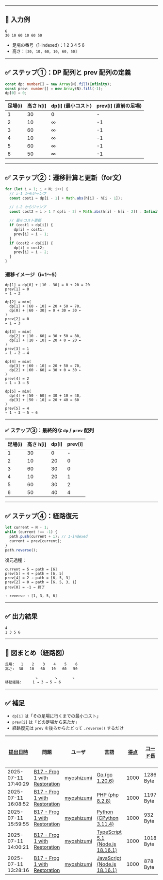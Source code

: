 
---

## 🧪 入力例

```
6
30 10 60 10 60 50
```

* 足場の番号（1-indexed）：1 2 3 4 5 6
* 高さ：`[30, 10, 60, 10, 60, 50]`

---

## ✅ ステップ①：DP 配列と prev 配列の定義

```ts
const dp: number[] = new Array(N).fill(Infinity);
const prev: number[] = new Array(N).fill(-1);
dp[0] = 0;
```

| 足場(i) | 高さ h\[i] | dp\[i] (最小コスト) | prev\[i] (直前の足場) |
| ----- | -------- | -------------- | ---------------- |
| 1     | 30       | 0              | -                |
| 2     | 10       | ∞              | -1               |
| 3     | 60       | ∞              | -1               |
| 4     | 10       | ∞              | -1               |
| 5     | 60       | ∞              | -1               |
| 6     | 50       | ∞              | -1               |

---

## ✅ ステップ②：遷移計算と更新（for文）

```ts
for (let i = 1; i < N; i++) {
  // i-1 からジャンプ
  const cost1 = dp[i - 1] + Math.abs(h[i] - h[i - 1]);

  // i-2 からジャンプ
  const cost2 = i > 1 ? dp[i - 2] + Math.abs(h[i] - h[i - 2]) : Infinity;
  
  // 最小コスト更新
  if (cost1 < dp[i]) {
    dp[i] = cost1;
    prev[i] = i - 1;
  }
  if (cost2 < dp[i]) {
    dp[i] = cost2;
    prev[i] = i - 2;
  }
}
```

### 遷移イメージ（i=1〜5）

```
dp[1] = dp[0] + |10 - 30| = 0 + 20 = 20
prev[1] = 0
→ 1 → 2

dp[2] = min(
  dp[1] + |60 - 10| = 20 + 50 = 70,
  dp[0] + |60 - 30| = 0 + 30 = 30 ←
)
prev[2] = 0
→ 1 → 3

dp[3] = min(
  dp[2] + |10 - 60| = 30 + 50 = 80,
  dp[1] + |10 - 10| = 20 + 0 = 20 ←
)
prev[3] = 1
→ 1 → 2 → 4

dp[4] = min(
  dp[3] + |60 - 10| = 20 + 50 = 70,
  dp[2] + |60 - 60| = 30 + 0 = 30 ←
)
prev[4] = 2
→ 1 → 3 → 5

dp[5] = min(
  dp[4] + |50 - 60| = 30 + 10 = 40,
  dp[3] + |50 - 10| = 20 + 40 = 60
)
prev[5] = 4
→ 1 → 3 → 5 → 6
```

---

### ✅ ステップ③：最終的な `dp` / `prev` 配列

| 足場(i) | 高さ h\[i] | dp\[i] | prev\[i] |
| ----- | -------- | ------ | -------- |
| 1     | 30       | 0      | -        |
| 2     | 10       | 20     | 0        |
| 3     | 60       | 30     | 0        |
| 4     | 10       | 20     | 1        |
| 5     | 60       | 30     | 2        |
| 6     | 50       | 40     | 4        |

---

## ✅ ステップ④：経路復元

```ts
let current = N - 1;
while (current !== -1) {
  path.push(current + 1); // 1-indexed
  current = prev[current];
}
path.reverse();
```

復元過程：

```
current = 5 → path = [6]
prev[5] = 4 → path = [6, 5]
prev[4] = 2 → path = [6, 5, 3]
prev[2] = 0 → path = [6, 5, 3, 1]
prev[0] = -1 → 終了

→ reverse → [1, 3, 5, 6]
```

---

## ✅ 出力結果

```
4
1 3 5 6
```

---

## 🧠 図まとめ（経路図）

```txt
足場:   1    2    3    4    5    6
高さ:  30   10   60   10   60   50

              ↘        ↘       ↘
移動経路:     1 → 3 → 5 → 6
```

---

## ✅ 補足

* `dp[i]` は「その足場に行くまでの最小コスト」
* `prev[i]` は「どの足場から来たか」
* 経路復元は `prev` を後ろからたどって `.reverse()` するだけ

| [提出日時](https://atcoder.jp/contests/tessoku-book/submissions/me?desc=true&orderBy=created) | 問題 | ユーザ | 言語 | [得点](https://atcoder.jp/contests/tessoku-book/submissions/me?desc=true&orderBy=score) | [コード長](https://atcoder.jp/contests/tessoku-book/submissions/me?orderBy=source_length) | 結果 | [実行時間](https://atcoder.jp/contests/tessoku-book/submissions/me?orderBy=time_consumption) | [メモリ](https://atcoder.jp/contests/tessoku-book/submissions/me?orderBy=memory_consumption) |  |
| --- | --- | --- | --- | --- | --- | --- | --- | --- | --- |
| 2025-07-11 17:40:29 | [B17 - Frog 1 with Restoration](https://atcoder.jp/contests/tessoku-book/tasks/tessoku_book_cp) | [myoshizumi](https://atcoder.jp/users/myoshizumi) | [Go (go 1.20.6)](https://atcoder.jp/contests/tessoku-book/submissions/me?f.Language=5002) | 1000 | 1286 Byte |  | 225 ms | 6256 KiB | [詳細](https://atcoder.jp/contests/tessoku-book/submissions/67487445) |
| 2025-07-11 16:08:52 | [B17 - Frog 1 with Restoration](https://atcoder.jp/contests/tessoku-book/tasks/tessoku_book_cp) | [myoshizumi](https://atcoder.jp/users/myoshizumi) | [PHP (php 8.2.8)](https://atcoder.jp/contests/tessoku-book/submissions/me?f.Language=5016) | 1000 | 1197 Byte |  | 36 ms | 34192 KiB | [詳細](https://atcoder.jp/contests/tessoku-book/submissions/67485325) |
| 2025-07-11 15:59:55 | [B17 - Frog 1 with Restoration](https://atcoder.jp/contests/tessoku-book/tasks/tessoku_book_cp) | [myoshizumi](https://atcoder.jp/users/myoshizumi) | [Python (CPython 3.11.4)](https://atcoder.jp/contests/tessoku-book/submissions/me?f.Language=5055) | 1000 | 932 Byte |  | 72 ms | 37528 KiB | [詳細](https://atcoder.jp/contests/tessoku-book/submissions/67485128) |
| 2025-07-11 14:00:21 | [B17 - Frog 1 with Restoration](https://atcoder.jp/contests/tessoku-book/tasks/tessoku_book_cp) | [myoshizumi](https://atcoder.jp/users/myoshizumi) | [TypeScript 5.1 (Node.js 18.16.1)](https://atcoder.jp/contests/tessoku-book/submissions/me?f.Language=5058) | 1000 | 1018 Byte |  | 78 ms | 66040 KiB | [詳細](https://atcoder.jp/contests/tessoku-book/submissions/67482770) |
| 2025-07-11 13:28:16 | [B17 - Frog 1 with Restoration](https://atcoder.jp/contests/tessoku-book/tasks/tessoku_book_cp) | [myoshizumi](https://atcoder.jp/users/myoshizumi) | [JavaScript (Node.js 18.16.1)](https://atcoder.jp/contests/tessoku-book/submissions/me?f.Language=5009) | 1000 | 878 Byte |  | 96 ms | 66528 KiB | [詳細](https://atcoder.jp/contests/tessoku-book/submissions/67482222) |